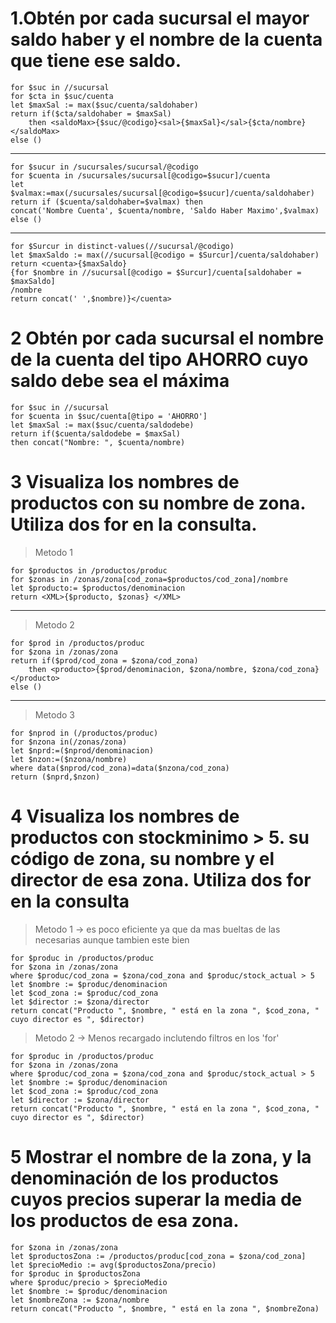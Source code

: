 # 1.Obtén por cada sucursal el mayor saldo haber y el nombre de la cuenta que tiene ese saldo.
    
    for $suc in //sucursal
    for $cta in $suc/cuenta
    let $maxSal := max($suc/cuenta/saldohaber)
    return if($cta/saldohaber = $maxSal)
    	then <saldoMax>{$suc/@codigo}<sal>{$maxSal}</sal>{$cta/nombre}</saldoMax>
    else ()

---
    for $sucur in /sucursales/sucursal/@codigo
    for $cuenta in /sucursales/sucursal[@codigo=$sucur]/cuenta
    let $valmax:=max(/sucursales/sucursal[@codigo=$sucur]/cuenta/saldohaber)
    return if ($cuenta/saldohaber=$valmax) then
    concat('Nombre Cuenta', $cuenta/nombre, 'Saldo Haber Maximo',$valmax) 
    else ()
---

    for $Surcur in distinct-values(//sucursal/@codigo)
    let $maxSaldo := max(//sucursal[@codigo = $Surcur]/cuenta/saldohaber)
    return <cuenta>{$maxSaldo}
    {for $nombre in //sucursal[@codigo = $Surcur]/cuenta[saldohaber = $maxSaldo]
    /nombre
    return concat(' ',$nombre)}</cuenta>

# 2 Obtén por cada sucursal el nombre de la cuenta del tipo AHORRO cuyo saldo debe sea el máxima 

	for $suc in //sucursal
	for $cuenta in $suc/cuenta[@tipo = 'AHORRO']
	let $maxSal := max($suc/cuenta/saldodebe)
	return if($cuenta/saldodebe = $maxSal)
	then concat("Nombre: ", $cuenta/nombre)


# 3 Visualiza los nombres de productos con su nombre de zona. Utiliza dos for en la consulta.
> Metodo 1

	for $productos in /productos/produc
	for $zonas in /zonas/zona[cod_zona=$productos/cod_zona]/nombre
	let $producto:= $productos/denominacion
	return <XML>{$producto, $zonas} </XML>
---
> Metodo 2

	for $prod in /productos/produc
	for $zona in /zonas/zona
	return if($prod/cod_zona = $zona/cod_zona)
		then <producto>{$prod/denominacion, $zona/nombre, $zona/cod_zona}</producto>
	else ()
---
> Metodo 3

	for $nprod in (/productos/produc)
	for $nzona in(/zonas/zona)
	let $nprd:=($nprod/denominacion)
	let $nzon:=($nzona/nombre)
	where data($nprod/cod_zona)=data($nzona/cod_zona)
	return ($nprd,$nzon)


# 4 Visualiza los nombres de productos con stockminimo > 5. su código de zona, su nombre y el director de esa zona. Utiliza dos for en la consulta
> Metodo 1 -> es poco eficiente ya que da mas bueltas de las necesarias aunque tambien este bien

	for $produc in /productos/produc
	for $zona in /zonas/zona
	where $produc/cod_zona = $zona/cod_zona and $produc/stock_actual > 5
	let $nombre := $produc/denominacion
	let $cod_zona := $produc/cod_zona
	let $director := $zona/director
	return concat("Producto ", $nombre, " está en la zona ", $cod_zona, " cuyo director es ", $director)

 > Metodo 2 -> Menos recargado inclutendo filtros en los 'for'

	for $produc in /productos/produc
	for $zona in /zonas/zona
	where $produc/cod_zona = $zona/cod_zona and $produc/stock_actual > 5
	let $nombre := $produc/denominacion
	let $cod_zona := $produc/cod_zona
	let $director := $zona/director
	return concat("Producto ", $nombre, " está en la zona ", $cod_zona, " cuyo director es ", $director)
	

# 5 Mostrar el nombre de la zona, y la denominación de los productos cuyos precios superar la media de los productos de esa zona.

	for $zona in /zonas/zona
	let $productosZona := /productos/produc[cod_zona = $zona/cod_zona]
	let $precioMedio := avg($productosZona/precio)
	for $produc in $productosZona
	where $produc/precio > $precioMedio
	let $nombre := $produc/denominacion
	let $nombreZona := $zona/nombre
	return concat("Producto ", $nombre, " está en la zona ", $nombreZona)
